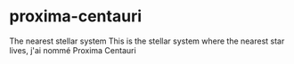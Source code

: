 # proxima-centauri
The nearest stellar system
This is the stellar system where the nearest star lives, j'ai nommé Proxima Centauri
